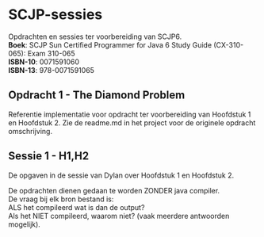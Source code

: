 # SCJP-sessies

Opdrachten en sessies ter voorbereiding van SCJP6.  
__Boek__: SCJP Sun Certified Programmer for Java 6 Study Guide (CX-310-065): Exam 310-065   
__ISBN-10__: 0071591060  
__ISBN-13__: 978-0071591065  

## Opdracht 1 - The Diamond Problem

Referentie implementatie voor opdracht ter voorbereiding van Hoofdstuk 1 en Hoofdstuk 2.
Zie de readme.md in het project voor de originele opdracht omschrijving.

## Sessie 1 - H1,H2

De opgaven in de sessie van Dylan over Hoofdstuk 1 en Hoofdstuk 2.  

De opdrachten dienen gedaan te worden ZONDER java compiler.  
De vraag bij elk bron bestand is:  
ALS het compileerd wat is dan de output?  
Als het NIET compileerd, waarom niet? (vaak meerdere antwoorden mogelijk).  